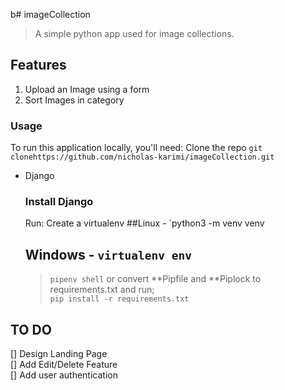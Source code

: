 b# imageCollection

> A simple python app used for image collections.

## Features
1. Upload an Image using a form
2. Sort Images in category

### Usage
To run this application locally, you'll need:
Clone the repo `git clonehttps://github.com/nicholas-karimi/imageCollection.git`
- Django
    ### Install Django
    Run:
    Create a virtualenv
    ##Linux - `python3 -m venv venv
    ## Windows - `virtualenv env`
    > `pipenv shell` or convert **Pipfile and **Piplock to requirements.txt and run;<br />
    > `pip install -r requirements.txt`
## TO DO
[] Design Landing Page <br />
[] Add Edit/Delete Feature <br />
[] Add user authentication<br />
